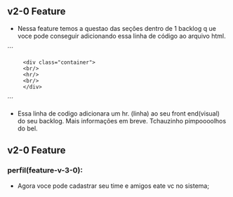 ## v2-0 Feature


- Nessa feature temos a questao das seções dentro de 1 backlog q  ue voce pode conseguir adicionando essa linha de código ao arquivo html.


 ´´´
 
         <div class="container">
         <br/>
         <hr/>
         <br/>
         </div>    

 ´´´

- Essa linha de codigo  adicionara  um hr. (linha) ao seu front end(visual)  do seu backlog.  Mais informações em breve.  Tchauzinho pimpoooolhos do bel.    
      
## v2-0 Feature

### perfil(feature-v-3-0):

- Agora voce pode cadastrar seu time e amigos eate vc no sistema;
         
